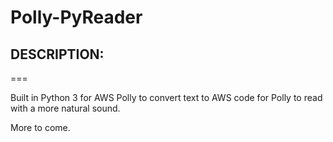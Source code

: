 # Polly-PyReader

## DESCRIPTION:
===

Built in Python 3 for AWS Polly to convert text to AWS code for Polly to read with a more natural sound.

More to come.
